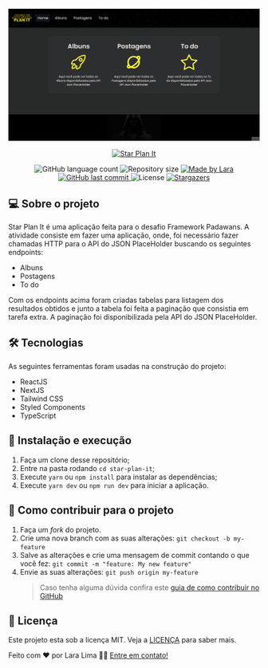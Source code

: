 ![star-plan-it](https://github.com/Lara-Lima/star-plan-it/blob/master/framework.gif?raw=true)

<p align="center">
  <a href="https://starplanit.vercel.app/" target="_blank">
    <img alt="Star Plan It" src="https://svgshare.com/i/MKt.svg">
  </a>
</p>

<p align="center">
  <img alt="GitHub language count" src="https://img.shields.io/github/languages/count/Lara-Lima/star-plan-it?color=%2304D361">

  <img alt="Repository size" src="https://img.shields.io/github/repo-size/Lara-Lima/star-plan-it">

  <a href="https://www.linkedin.com/in/lara-lima-pereira-b41585205">
    <img alt="Made by Lara" src="https://img.shields.io/badge/made%20by-Lara Lima-%2304D361">
  </a>
	
  
  <a href="https://github.com/Lara-Lima/star-plan-it/commits/master">
    <img alt="GitHub last commit" src="https://img.shields.io/github/last-commit/Lara-Lima/star-plan-it">
  </a>

  <img alt="License" src="https://img.shields.io/badge/license-MIT-brightgreen">
   <a href="https://github.com/Lara-Lima/star-plan-it/stargazers">
    <img alt="Stargazers" src="https://img.shields.io/github/stars/Lara-Lima/star-plan-it?style=social">
  </a>
</p>

## 💻 Sobre o projeto

Star Plan It é uma aplicação feita para o desafio Framework Padawans. A atividade consiste em fazer uma aplicação, onde, foi necessário fazer chamadas HTTP para o API do JSON PlaceHolder buscando os seguintes endpoints:

- Albuns
- Postagens
- To do

Com os endpoints acima foram criadas tabelas para listagem dos resultados obtidos e junto a tabela foi feita a paginação que consistia em tarefa extra. A paginação foi disponibilizada pela API do JSON PlaceHolder.

## 🛠 Tecnologias

As seguintes ferramentas foram usadas na construção do projeto:

- ReactJS
- NextJS
- Tailwind CSS
- Styled Components
- TypeScript

## 🚀 Instalação e execução

1. Faça um clone desse repositório;
2. Entre na pasta rodando `cd star-plan-it`;
3. Execute `yarn` ou `npm install` para instalar as dependências;
4. Execute `yarn dev` ou `npm run dev` para iniciar a aplicação.

## 🤔 Como contribuir para o projeto

1. Faça um *fork* do projeto.
2. Crie uma nova branch com as suas alterações: `git checkout -b my-feature`
3. Salve as alterações e crie uma mensagem de commit contando o que você fez: `git commit -m "feature: My new feature"`
4. Envie as suas alterações: `git push origin my-feature`
   > Caso tenha alguma dúvida confira este [guia de como contribuir no GitHub](https://github.com/firstcontributions/first-contributions)

## 📝 Licença

Este projeto esta sob a licença MIT. Veja a [LICENÇA](https://github.com/Lara-Lima/star-plan-it/blob/master/LICENSE.md) para saber mais.

Feito com ❤️ por Lara Lima 👋🏽 [Entre em contato!](https://www.linkedin.com/in/lara-lima-pereira-b41585205/)

